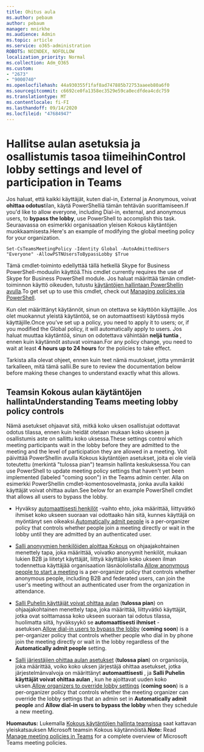 ```yaml
---
title: Ohitus aula
ms.author: pebaum
author: pebaum
manager: mnirkhe
ms.audience: Admin
ms.topic: article
ms.service: o365-administration
ROBOTS: NOINDEX, NOFOLLOW
localization_priority: Normal
ms.collection: Adm_O365
ms.custom:
- "2673"
- "9000740"
ms.openlocfilehash: 44a930355f1faf8ad747885b72753aaeeb80a6f0
ms.sourcegitcommit: c6692ce0fa1358ec3529e59ca0ecdfdea4cdc759
ms.translationtype: MT
ms.contentlocale: fi-FI
ms.lasthandoff: 09/14/2020
ms.locfileid: "47684947"
---
```

# <a name="control-lobby-settings-and-level-of-participation-in-teams"></a><span data-ttu-id="9ae1d-102">Hallitse aulan asetuksia ja osallistumis tasoa tiimeihin</span><span class="sxs-lookup"><span data-stu-id="9ae1d-102">Control lobby settings and level of participation in Teams</span></span>

<span data-ttu-id="9ae1d-103">Jos haluat, että kaikki käyttäjät, kuten dial-in, External ja Anonymous, voivat **ohittaa odotus**tilan, käytä PowerShelliä tämän tehtävän suorittamiseen.</span><span class="sxs-lookup"><span data-stu-id="9ae1d-103">If you'd like to allow everyone, including Dial-in, external, and anonymous users, to **bypass the lobby**, use PowerShell to accomplish this task.</span></span> <span data-ttu-id="9ae1d-104">Seuraavassa on esimerkki organisaation yleisen Kokous käytäntöjen muokkaamisesta.</span><span class="sxs-lookup"><span data-stu-id="9ae1d-104">Here's an example of modifying the global meeting policy for your organization.</span></span>

`Set-CsTeamsMeetingPolicy -Identity Global -AutoAdmittedUsers "Everyone" -AllowPSTNUsersToBypassLobby $True`

<span data-ttu-id="9ae1d-105">Tämä cmdlet-toiminto edellyttää tällä hetkellä Skype for Business PowerShell-moduulin käyttöä.</span><span class="sxs-lookup"><span data-stu-id="9ae1d-105">This cmdlet currently requires the use of Skype for Business PowerShell module.</span></span> <span data-ttu-id="9ae1d-106">Jos haluat määrittää tämän cmdlet-toiminnon käyttö oikeuden, tutustu [käytäntöjen hallintaan PowerShellin avulla](https://docs.microsoft.com/microsoftteams/teams-powershell-overview#managing-policies-via-powershell).</span><span class="sxs-lookup"><span data-stu-id="9ae1d-106">To get set up to use this cmdlet, check out [Managing policies via PowerShell](https://docs.microsoft.com/microsoftteams/teams-powershell-overview#managing-policies-via-powershell).</span></span>

<span data-ttu-id="9ae1d-107">Kun olet määrittänyt käytännöt, sinun on otettava se käyttöön käyttäjille. Jos olet muokannut yleistä käytäntöä, se on automaattisesti käytössä myös käyttäjille.</span><span class="sxs-lookup"><span data-stu-id="9ae1d-107">Once you’ve set up a policy, you need to apply it to users; or, if you modified the Global policy, it will automatically apply to users.</span></span> <span data-ttu-id="9ae1d-108">Jos haluat muuttaa käytäntöä, sinun on odotettava vähintään **neljä tuntia** , ennen kuin käytännöt astuvat voimaan.</span><span class="sxs-lookup"><span data-stu-id="9ae1d-108">For any policy change, you need to wait at least **4 hours up to 24 hours** for the policies to take effect.</span></span> 

<span data-ttu-id="9ae1d-109">Tarkista alla olevat ohjeet, ennen kuin teet nämä muutokset, jotta ymmärrät tarkalleen, mitä tämä sallii.</span><span class="sxs-lookup"><span data-stu-id="9ae1d-109">Be sure to review the documentation below before making these changes to understand exactly what this allows.</span></span>


## <a name="understanding-teams-meeting-lobby-policy-controls"></a><span data-ttu-id="9ae1d-110">Teamsin Kokous aulan käytäntöjen hallinta</span><span class="sxs-lookup"><span data-stu-id="9ae1d-110">Understanding Teams meeting lobby policy controls</span></span>

<span data-ttu-id="9ae1d-111">Nämä asetukset ohjaavat sitä, mitkä koko uksen osallistujat odottavat odotus tilassa, ennen kuin heidät otetaan mukaan koko ukseen ja osallistumis aste on sallittu koko uksessa.</span><span class="sxs-lookup"><span data-stu-id="9ae1d-111">These settings control which meeting participants wait in the lobby before they are admitted to the meeting and the level of participation they are allowed in a meeting.</span></span> <span data-ttu-id="9ae1d-112">Voit päivittää PowerShellin avulla Kokous käytäntöjen asetukset, joita ei ole vielä toteutettu (merkintä "tulossa pian") teamsin hallinta keskuksessa.</span><span class="sxs-lookup"><span data-stu-id="9ae1d-112">You can use PowerShell to update meeting policy settings that haven't yet been implemented (labeled "coming soon") in the Teams admin center.</span></span> <span data-ttu-id="9ae1d-113">Alla on esimerkki PowerShellin cmdlet-komentosovelmasta, jonka avulla kaikki käyttäjät voivat ohittaa aulan.</span><span class="sxs-lookup"><span data-stu-id="9ae1d-113">See below for an example PowerShell cmdlet that allows all users to bypass the lobby.</span></span>

- <span data-ttu-id="9ae1d-114">Hyväksy [automaattisesti henkilöt](https://docs.microsoft.com/microsoftteams/meeting-policies-in-teams#automatically-admit-people) -vaihto ehto, joka määrittää, liittyvätkö ihmiset koko ukseen suoraan vai odottaako hän sitä, kunnes käyttäjä on myöntänyt sen oikeaksi.</span><span class="sxs-lookup"><span data-stu-id="9ae1d-114">[Automatically admit people](https://docs.microsoft.com/microsoftteams/meeting-policies-in-teams#automatically-admit-people) is a per-organizer policy that controls whether people join a meeting directly or wait in the lobby until they are admitted by an authenticated user.</span></span>

- <span data-ttu-id="9ae1d-115">[Salli anonyymien henkilöiden aloittaa Kokous](https://docs.microsoft.com/microsoftteams/meeting-policies-in-teams#allow-anonymous-people-to-start-a-meeting) on ohjaajakohtainen menettely tapa, joka määrittää, voivatko anonyymit henkilöt, mukaan lukien B2B ja liitetyt käyttäjät, liittyä käyttäjän koko ukseen ilman todennettua käyttäjää organisaation läsnäololistalla.</span><span class="sxs-lookup"><span data-stu-id="9ae1d-115">[Allow anonymous people to start a meeting](https://docs.microsoft.com/microsoftteams/meeting-policies-in-teams#allow-anonymous-people-to-start-a-meeting) is a per-organizer policy that controls whether anonymous people, including B2B and federated users, can join the user's meeting without an authenticated user from the organization in attendance.</span></span>

- <span data-ttu-id="9ae1d-116">[Salli Puhelin käyttäjät voivat ohittaa aulan](https://docs.microsoft.com/microsoftteams/meeting-policies-in-teams#allow-dial-in-users-to-bypass-the-lobby-coming-soon) (**tulossa pian**) on ohjaajakohtainen menettely tapa, joka määrittää, liittyvätkö käyttäjät, jotka ovat soittamassa koko ukseen suoraan tai odotus tilassa, huolimatta siitä, hyväksyykö se **automaattisesti ihmiset** -asetuksen.</span><span class="sxs-lookup"><span data-stu-id="9ae1d-116">[Allow dial-in users to bypass the lobby](https://docs.microsoft.com/microsoftteams/meeting-policies-in-teams#allow-dial-in-users-to-bypass-the-lobby-coming-soon) (**coming soon**) is a per-organizer policy that controls whether people who dial in by phone join the meeting directly or wait in the lobby regardless of the **Automatically admit people** setting.</span></span>

- <span data-ttu-id="9ae1d-117">[Salli järjestäjien ohittaa aulan asetukset](https://docs.microsoft.com/microsoftteams/meeting-policies-in-teams#allow-organizers-to-override-lobby-settings-coming-soon) (**tulossa pian**) on organisoija, joka määrittää, voiko koko uksen järjestäjä ohittaa asetukset, jotka järjestelmänvalvoja on määrittänyt **automaattisesti** , ja **Salli Puhelin käyttäjät voivat ohittaa aulan** , kun he ajoittavat uuden koko uksen.</span><span class="sxs-lookup"><span data-stu-id="9ae1d-117">[Allow organizers to override lobby settings](https://docs.microsoft.com/microsoftteams/meeting-policies-in-teams#allow-organizers-to-override-lobby-settings-coming-soon) (**coming soon**) is a per-organizer policy that controls whether the meeting organizer can override the lobby settings that an admin set in **Automatically admit people** and **Allow dial-in users to bypass the lobby** when they schedule a new meeting.</span></span>

<span data-ttu-id="9ae1d-118">**Huomautus:** Lukemalla [Kokous käytäntöjen hallinta teamsissa](https://docs.microsoft.com/microsoftteams/meeting-policies-in-teams) saat kattavan yleiskatsauksen Microsoft teamsin Kokous käytännöistä.</span><span class="sxs-lookup"><span data-stu-id="9ae1d-118">**Note:** Read [Manage meeting policies in Teams](https://docs.microsoft.com/microsoftteams/meeting-policies-in-teams) for a complete overview of Microsoft Teams meeting policies.</span></span>
